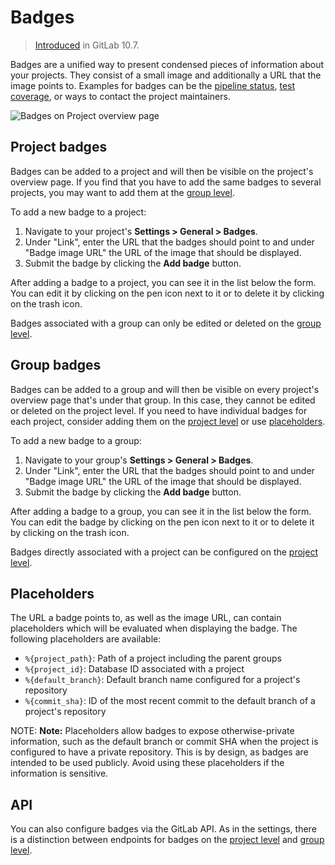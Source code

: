 # Badges

> [Introduced](https://gitlab.com/gitlab-org/gitlab-foss/issues/41174)
in GitLab 10.7.

Badges are a unified way to present condensed pieces of information about your
projects. They consist of a small image and additionally a URL that the image
points to. Examples for badges can be the [pipeline status], [test coverage],
or ways to contact the project maintainers.

![Badges on Project overview page](img/project_overview_badges.png)

## Project badges

Badges can be added to a project and will then be visible on the project's overview page.
If you find that you have to add the same badges to several projects, you may want to add them at the [group level](#group-badges).

To add a new badge to a project:

1. Navigate to your project's **Settings > General > Badges**.
1. Under "Link", enter the URL that the badges should point to and under
   "Badge image URL" the URL of the image that should be displayed.
1. Submit the badge by clicking the **Add badge** button.

After adding a badge to a project, you can see it in the list below the form.
You can edit it by clicking on the pen icon next to it or to delete it by
clicking on the trash icon.

Badges associated with a group can only be edited or deleted on the
[group level](#group-badges).

## Group badges

Badges can be added to a group and will then be visible on every project's
overview page that's under that group. In this case, they cannot be edited or
deleted on the project level. If you need to have individual badges for each
project, consider adding them on the [project level](#project-badges) or use
[placeholders](#placeholders).

To add a new badge to a group:

1. Navigate to your group's **Settings > General > Badges**.
1. Under "Link", enter the URL that the badges should point to and under
   "Badge image URL" the URL of the image that should be displayed.
1. Submit the badge by clicking the **Add badge** button.

After adding a badge to a group, you can see it in the list below the form.
You can edit the badge by clicking on the pen icon next to it or to delete it
by clicking on the trash icon.

Badges directly associated with a project can be configured on the
[project level](#project-badges).

## Placeholders

The URL a badge points to, as well as the image URL, can contain placeholders
which will be evaluated when displaying the badge. The following placeholders
are available:

- `%{project_path}`: Path of a project including the parent groups
- `%{project_id}`: Database ID associated with a project
- `%{default_branch}`: Default branch name configured for a project's repository
- `%{commit_sha}`: ID of the most recent commit to the default branch of a
  project's repository

NOTE: **Note:**
Placeholders allow badges to expose otherwise-private information, such as the
default branch or commit SHA when the project is configured to have a private
repository. This is by design, as badges are intended to be used publicly. Avoid
using these placeholders if the information is sensitive.

## API

You can also configure badges via the GitLab API. As in the settings, there is
a distinction between endpoints for badges on the
[project level](../../api/project_badges.md) and [group level](../../api/group_badges.md).

[pipeline status]: pipelines/settings.md#pipeline-status-badge
[test coverage]: pipelines/settings.md#test-coverage-report-badge
